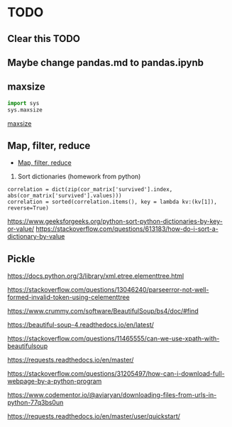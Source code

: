 # TODO

## Clear this TODO

## Maybe change pandas.md to pandas.ipynb

## maxsize

```py
import sys 
sys.maxsize
```

[maxsize](https://stackoverflow.com/questions/38314118/overflowerror-python-int-too-large-to-convert-to-c-long-on-windows-but-not-ma)

## Map, filter, reduce

- [Map, filter, reduce](https://book.pythontips.com/en/latest/map_filter.html)

1) Sort dictionaries (homework from python)
```
correlation = dict(zip(cor_matrix['survived'].index, abs(cor_matrix['survived'].values)))
correlation = sorted(correlation.items(), key = lambda kv:(kv[1]), reverse=True)
```
https://www.geeksforgeeks.org/python-sort-python-dictionaries-by-key-or-value/
https://stackoverflow.com/questions/613183/how-do-i-sort-a-dictionary-by-value

## Pickle

https://docs.python.org/3/library/xml.etree.elementtree.html

https://stackoverflow.com/questions/13046240/parseerror-not-well-formed-invalid-token-using-celementtree

https://www.crummy.com/software/BeautifulSoup/bs4/doc/#find

https://beautiful-soup-4.readthedocs.io/en/latest/

https://stackoverflow.com/questions/11465555/can-we-use-xpath-with-beautifulsoup

https://requests.readthedocs.io/en/master/

https://stackoverflow.com/questions/31205497/how-can-i-download-full-webpage-by-a-python-program

https://www.codementor.io/@aviaryan/downloading-files-from-urls-in-python-77q3bs0un

https://requests.readthedocs.io/en/master/user/quickstart/